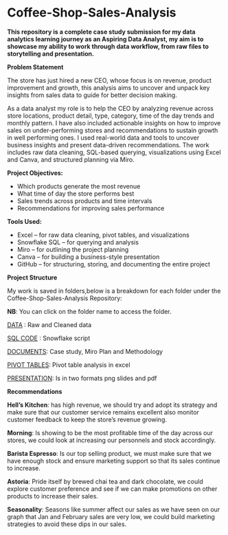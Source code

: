 # Coffee-Shop-Sales-Analysis
**This repository is a complete case study submission for my data analytics learning journey as an Aspiring Data Analyst, my aim is to showcase my ability to work through data workflow, from raw files to storytelling and presentation.**

**Problem Statement**

The store has just hired a new CEO, whose focus is on revenue, product improvement and growth, this analysis aims to uncover and unpack key insights from sales data to guide for better decision making.

As a data analyst my role is to help the CEO by analyzing revenue across store locations, product detail, type, category, time of the day trends and monthly pattern. I have also included actionable insights on how to improve sales on under-performing stores and recommendations to sustain growth in well performing ones. I used real-world data and tools to uncover business insights and present data-driven recommendations.
The work includes raw data cleaning, SQL-based querying, visualizations using Excel and Canva, and structured planning via Miro.


**Project Objectives:**
- Which products generate the most revenue 
-  What time of day the store performs best 
- Sales trends across products and time intervals 
- Recommendations for improving sales performance 

**Tools Used:**
- Excel – for raw data cleaning, pivot tables, and visualizations
- Snowflake SQL – for querying and analysis
- Miro – for outlining the project planning
- Canva – for building a business-style presentation
- GitHub – for structuring, storing, and documenting the entire project

**Project Structure**

My work is saved in folders,below is a breakdown for each folder under the Coffee-Shop-Sales-Analysis Repository:

**NB**: You can click on the folder name to access the folder.

[DATA](./Data/) : Raw and Cleaned data

[SQL CODE](./SQL%20Code/) : Snowflake script

[DOCUMENTS](./Documents/): Case study, Miro Plan and Methodology

[PIVOT TABLES](./Pivot%20Tables/): Pivot table analysis in excel

[PRESENTATION](./Presentation/): Is in two formats png slides and pdf     

**Recommendations**

**Hell’s Kitchen**: has high revenue, we should try and adopt its strategy and make sure that our customer service remains excellent also monitor customer feedback to keep the store’s revenue growing.

**Morning**: Is showing to be the most profitable time of the day across our stores, we could look at increasing our personnels and stock accordingly.

**Barista Espresso**: Is our top selling product, we must make sure that we have enough stock and ensure marketing support so that its sales continue to increase.

**Astoria**: Pride itself by brewed chai tea and dark chocolate, we could explore customer preference and see if we can make promotions on other products to increase their sales.

**Seasonality**: Seasons like summer affect our sales as we have seen on our graph that Jan and February sales are very low, we could build marketing strategies to avoid these dips in our sales.
